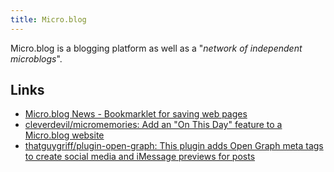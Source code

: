 ```yaml
---
title: Micro.blog
---
```


Micro.blog is a blogging platform as well as a "_network of independent microblogs_".

## Links

- [Micro.blog News - Bookmarklet for saving web pages](https://news.micro.blog/2022/03/24/bookmarklet-for-saving.html)
- [cleverdevil/micromemories: Add an "On This Day" feature to a Micro.blog website](https://github.com/cleverdevil/micromemories)
- [thatguygriff/plugin-open-graph: This plugin adds Open Graph meta tags to create social media and iMessage previews for posts](https://github.com/thatguygriff/plugin-open-graph)